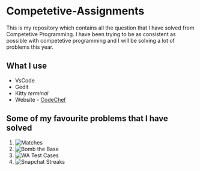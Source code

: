 # Competetive-Assignments

This is my repository which contains all the question that I have solved from Competetive Programming. 
I have been trying to be as consistent as possible with competetive programming and I will be solving a lot of problems this year.


## What I use 
- VsCode  
- Gedit 
- Kitty *terminal*
- Website - [CodeChef](https://www.codechef.com/users/tanay_bhomia)

## Some of my favourite problems that I have solved 

1. ![Matches](Competetive-Assignments/Images/matches.png)
2. ![Bomb the Base](Competetive-Assignments/Images/bombthebase.png)
3. ![WA Test Cases](Competetive-Assignments/Images/watestcases.png)
4. ![Snapchat Streaks](Competetive-Assignments/Images/snapchatstreaks.png)
